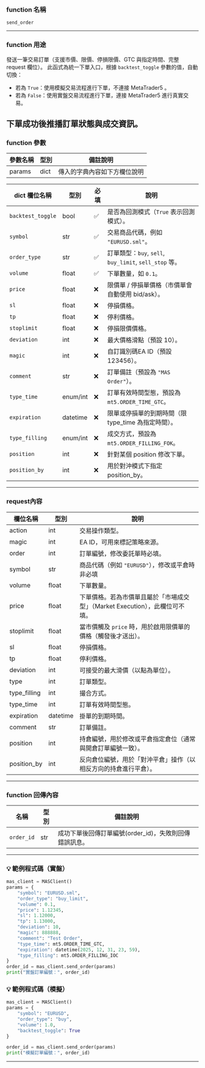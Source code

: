 ### function 名稱

`send_order`

---

### function 用途

發送一筆交易訂單（支援市價、限價、停損限價、GTC 與指定時間、完整 request 欄位）。
此函式為統一下單入口，根據 `backtest_toggle` 參數的值，自動切換：

- 若為 `True`：使用模擬交易流程進行下單，不連接 MetaTrader5 。
- 若為 `False`：使用實盤交易流程進行下單，連接 MetaTrader5 進行真實交易。

下單成功後推播訂單狀態與成交資訊。
---

### function 參數

| 參數名稱 | 型別 | 備註說明 |
|----------|------|----------|
| params   | dict | 傳入的字典內容如下方欄位說明 |

| dict 欄位名稱      | 型別       | 必填 | 說明                                                  |
|-------------------|------------|------|-------------------------------------------------------|
| `backtest_toggle` | bool    | ✅   | 是否為回測模式（`True` 表示回測模式）。                     |
| `symbol`          | str        | ✅   | 交易商品代碼，例如 `"EURUSD.sml"`。                     |
| `order_type`      | str        | ✅   | 訂單類型：`buy`, `sell`, `buy_limit`, `sell_stop` 等。 |
| `volume`          | float      | ✅   | 下單數量，如 `0.1`。                                   |
| `price`           | float      | ❌   | 限價單 / 停損單價格（市價單會自動使用 bid/ask）。         |
| `sl`              | float      | ❌   | 停損價格。                                             |
| `tp`              | float      | ❌   | 停利價格。                                             |
| `stoplimit`       | float      | ❌   | 停損限價價格。                                         |
| `deviation`       | int        | ❌   | 最大價格滑點（預設 10）。                               |
| `magic`           | int        | ❌   | 自訂識別碼EA ID（預設 123456）。                        |
| `comment`         | str        | ❌   | 訂單備註（預設為 `"MAS Order"`）。                      |
| `type_time`       | enum/int   | ❌   | 訂單有效時間型態，預設為 `mt5.ORDER_TIME_GTC`。        |
| `expiration`      | datetime   | ❌   | 限單或停損單的到期時間（限 type_time 為指定時間）。      |
| `type_filling`    | enum/int   | ❌   | 成交方式，預設為 `mt5.ORDER_FILLING_FOK`。            |
| `position`        | int        | ❌   | 針對某個 position 修改下單。                          |
| `position_by`     | int        | ❌   | 用於對沖模式下指定 position_by。                      |

---

### request內容

| 欄位名稱      | 型別   | 說明 |
|---------------|--------|------|
| action        | int    | 交易操作類型。 |
| magic         | int    | EA ID，可用來標記策略來源。 |
| order         | int    | 訂單編號，修改委託單時必填。 |
| symbol        | str    | 商品代碼（例如 `"EURUSD"`），修改或平倉時非必填 |
| volume        | float  | 下單數量。 |
| price         | float  | 下單價格。若為市價單且屬於「市場成交型」（Market Execution），此欄位可不填。 |
| stoplimit     | float  | 當市價觸及 `price` 時，用於啟用限價單的價格（觸發後才送出）。 |
| sl            | float  | 停損價格。 |
| tp            | float  | 停利價格。 |
| deviation     | int    | 可接受的最大滑價（以點為單位）。 |
| type          | int    | 訂單類型。 |
| type_filling  | int    | 撮合方式。 |
| type_time     | int    | 訂單有效時間型態。 |
| expiration    | datetime | 掛單的到期時間。 |
| comment       | str    | 訂單備註。 |
| position      | int    | 持倉編號，用於修改或平倉指定倉位（通常與開倉訂單編號一致）。 |
| position_by   | int    | 反向倉位編號，用於「對沖平倉」操作（以相反方向的持倉進行平倉）。 |

---

### function 回傳內容

| 名稱        | 型別 | 備註說明                                         |
|------------|------|--------------------------------------------------|
| `order_id` | str  | 成功下單後回傳訂單編號(order_id)，失敗則回傳錯誤訊息。 |

---

### 💡 範例程式碼（實盤）

```python
mas_client = MASClient()
params = {
    "symbol": "EURUSD.sml",
    "order_type": "buy_limit",
    "volume": 0.1,
    "price": 1.12345,
    "sl": 1.12000,
    "tp": 1.13000,
    "deviation": 10,
    "magic": 888888,
    "comment": "Test Order",
    "type_time": mt5.ORDER_TIME_GTC,
    "expiration": datetime(2025, 12, 31, 23, 59),
    "type_filling": mt5.ORDER_FILLING_IOC
}
order_id = mas_client.send_order(params)
print("實盤訂單編號：", order_id)
```

### 💡 範例程式碼（模擬）
```python
mas_client = MASClient()
params = {
    "symbol": "EURUSD",
    "order_type": "buy",
    "volume": 1.0,
    "backtest_toggle": True
}

order_id = mas_client.send_order(params)
print("模擬訂單編號：", order_id)
```

---